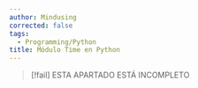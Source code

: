 ```yaml
---
author: Mindusing
corrected: false
tags:
  - Programming/Python
title: Módulo Time en Python
---
```


> [!fail] ESTA APARTADO ESTÁ INCOMPLETO
